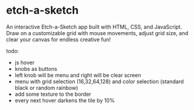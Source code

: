 # etch-a-sketch
An interactive Etch-a-Sketch app built with HTML, CSS, and JavaScript. Draw on a customizable grid with mouse movements, adjust grid size, and clear your canvas for endless creative fun!

todo:
- js hover
- knobs as buttons
- left knob will be menu and right will be clear screen
- menu with grid selection (16,32,64,128) and color selection (standard      black or random rainbow)
- add some texture to the border
- every next hover darkens the tile by 10% 
